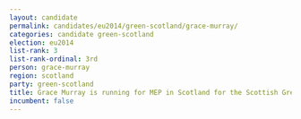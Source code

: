 ```yaml
---
layout: candidate
permalink: candidates/eu2014/green-scotland/grace-murray/
categories: candidate green-scotland
election: eu2014
list-rank: 3
list-rank-ordinal: 3rd
person: grace-murray
region: scotland
party: green-scotland
title: Grace Murray is running for MEP in Scotland for the Scottish Green Party
incumbent: false
---
```

